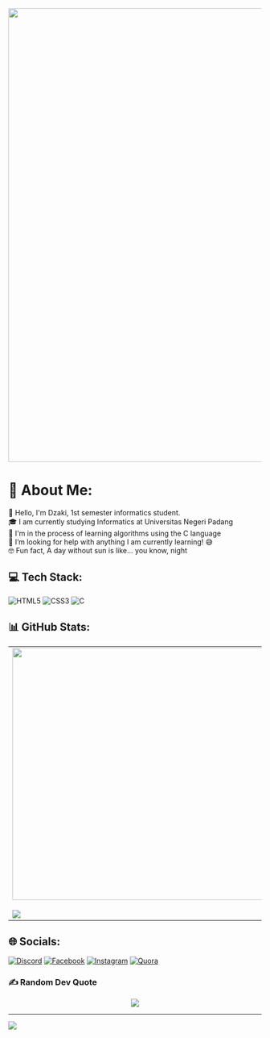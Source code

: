 <div align="center" class="banner">
  <img width="900p" src="">
</div>

# 💫 About Me:
👋️ Hello, I'm Dzaki, 1st semester informatics student.<br>🎓️ I am currently studying Informatics at Universitas Negeri Padang<br>🌱️ I'm in the process of learning algorithms using the C language<br>🤔 I’m looking for help with anything I am currently learning! 😅<br>🤓️ Fun fact, A day without sun is like... you know, night

## 💻 Tech Stack:
![HTML5](https://img.shields.io/badge/html5-%23E34F26.svg?style=for-the-badge&logo=html5&logoColor=white) ![CSS3](https://img.shields.io/badge/css3-%231572B6.svg?style=for-the-badge&logo=css3&logoColor=white) ![C](https://img.shields.io/badge/c-%2300599C.svg?style=for-the-badge&logo=c&logoColor=white)

## 📊 GitHub Stats:
<table align="center">
  <tr>
    <td><img width="500p" align="center" src="https://github-readme-stats.vercel.app/api?username=Nyot-Nyot&theme=gruvbox&hide_border=false&include_all_commits=false&count_private=false"><br><br><img align="center" src="https://github-readme-streak-stats.herokuapp.com/?user=Nyot-Nyot&theme=gruvbox&hide_border=false"></td>
    <td><img width="500p" align="center" src="https://github-readme-stats.vercel.app/api/top-langs/?username=Nyot-Nyot&theme=gruvbox&hide_border=false&include_all_commits=false&count_private=false&layout=compact"></td>
  </tr>
</table>

## 🌐 Socials:
[![Discord](https://img.shields.io/badge/Discord-%237289DA.svg?logo=discord&logoColor=white)](https://discord.gg/NyotNyot) [![Facebook](https://img.shields.io/badge/Facebook-%231877F2.svg?logo=Facebook&logoColor=white)](https://web.facebook.com/dzaki.sultan.5) [![Instagram](https://img.shields.io/badge/Instagram-%23E4405F.svg?logo=Instagram&logoColor=white)](https://instagram.com/dzakisultanr) [![Quora](https://img.shields.io/badge/Quora-%23B92B27.svg?logo=Quora&logoColor=white)](https://quora.com/profile/Dzaki) 

### ✍️ Random Dev Quote
<div align="center"><img align="center" src="https://quotes-github-readme.vercel.app/api?type=horizontal&theme=gruvbox"></div>


---
[![](https://visitcount.itsvg.in/api?id=Nyot-Nyot&icon=5&color=2)](https://visitcount.itsvg.in)

<!-- Proudly created with GPRM ( https://gprm.itsvg.in ) -->
